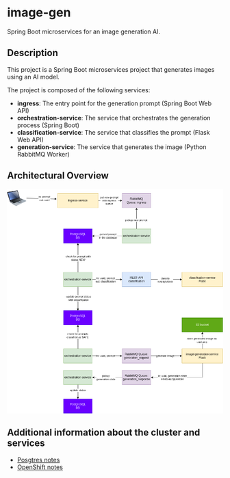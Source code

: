 # image-gen

Spring Boot microservices for an image generation AI.

## Description

This project is a Spring Boot microservices project that generates images using an AI model.

The project is composed of the following services:

- **ingress**: The entry point for the generation prompt (Spring Boot Web API)
- **orchestration-service**: The service that orchestrates the generation process (Spring Boot)
- **classification-service**: The service that classifies the prompt (Flask Web API)
- **generation-service**: The service that generates the image (Python RabbitMQ Worker)

## Architectural Overview

![docs/architecture-overview.png](docs/architecture-overview.png)

## Additional information about the cluster and services

- [Posgtres notes](docs/postgres.md)
- [OpenShift notes](docs/OpenShift-notes.md)
